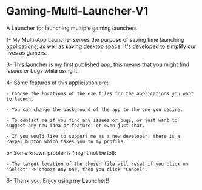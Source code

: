 # Gaming-Multi-Launcher-V1
A Launcher for launching multiple gaming launchers

1- My Multi-App Launcher serves the purpose of saving time launching applications, as well as saving desktop space. It's developed to simplify our lives as gamers.

3- This launcher is my first published app, this means that you might find issues or bugs while using it.

4- Some features of this appliciation are:

	- Choose the locations of the exe files for the applications you want to launch.

	- You can change the background of the app to the one you desire.

	- To contact me if you find any issues or bugs, or just want to suggest any new idea or feature, or even just chat.

	- If you would like to support me as a new developer, there is a Paypal button which takes you to my profile.

5- Some known problems (might not be lol):
	
	- The target location of the chosen file will reset if you click on "Select" -> choose any one, then you click "Cancel".

6- Thank you, Enjoy using my Launcher!!
